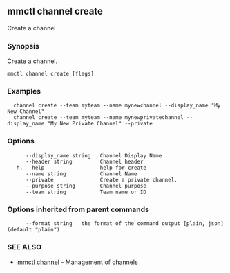 ## mmctl channel create

Create a channel

### Synopsis

Create a channel.

```
mmctl channel create [flags]
```

### Examples

```
  channel create --team myteam --name mynewchannel --display_name "My New Channel"
  channel create --team myteam --name mynewprivatechannel --display_name "My New Private Channel" --private
```

### Options

```
      --display_name string   Channel Display Name
      --header string         Channel header
  -h, --help                  help for create
      --name string           Channel Name
      --private               Create a private channel.
      --purpose string        Channel purpose
      --team string           Team name or ID
```

### Options inherited from parent commands

```
      --format string   the format of the command output [plain, json] (default "plain")
```

### SEE ALSO

* [mmctl channel](mmctl_channel.md)	 - Management of channels

